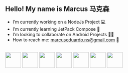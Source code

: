 ## Hello! My name is Marcus 马克森

- I’m currently working on a NodeJs Project 💻
- I’m currently learning JetPack Compose 📱
- I’m looking to collaborate on Android Projects 🐱‍💻
- How to reach me: marcuseduardo.ns@gmail.com 📧

<div style="display: inline_block"><br>
  <img height="50" width="50" src="https://cdn.jsdelivr.net/gh/devicons/devicon/icons/kotlin/kotlin-original.svg" />
  <img height="50" width="50" src="https://cdn.jsdelivr.net/gh/devicons/devicon/icons/android/android-plain.svg" />
  <img height="50" width="50" src="https://cdn.jsdelivr.net/gh/devicons/devicon/icons/javascript/javascript-original.svg" />
  <img height="50" width="50" src="https://cdn.jsdelivr.net/gh/devicons/devicon/icons/html5/html5-original.svg" />
  <img height="50" width="50" src="https://cdn.jsdelivr.net/gh/devicons/devicon/icons/css3/css3-original.svg" />
  <img height="50" width="50" src="https://cdn.jsdelivr.net/gh/devicons/devicon/icons/python/python-original.svg" />
  <img height="50" width="50" src="https://cdn.jsdelivr.net/gh/devicons/devicon/icons/r/r-original.svg" />            
</div>
